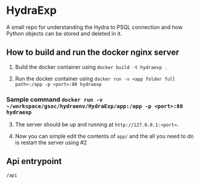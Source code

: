 # HydraExp

A small repo for understanding the Hydra to PSQL connection and how Python objects can be stored and deleted in it.

## How to build and run the docker nginx server

1. Build the docker container using `docker build -t hydraexp .`

2. Run the docker container using `docker run -v <app folder full path>:/app -p <port>:80 hydraexp`
### Sample command `docker run -v ~/workspace/gsoc/hydraenv/HydraExp/app:/app -p <port>:80 hydraexp`
3. The server should be up and running at `http://127.0.0.1:<port>`.

4. Now you can simple edit the contents of `app/` and the all you need to do is restart the server using #2

## Api entrypoint
`/api`
